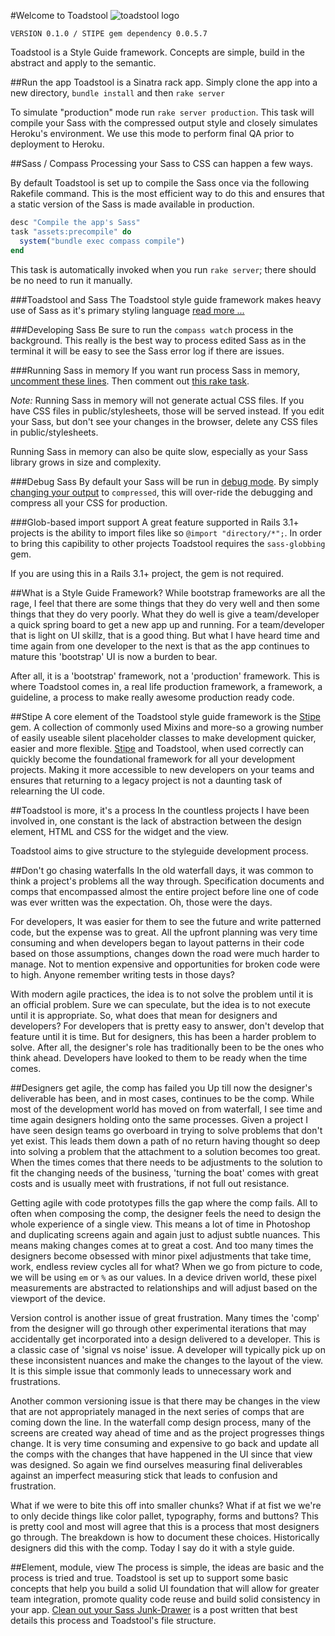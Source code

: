 #Welcome to Toadstool
![toadstool logo](https://raw.github.com/toadstool-stipe/toadstool/master/public/images/toadstool-logo.png "toadstool - put that in your styleguide")

	VERSION 0.1.0 / STIPE gem dependency 0.0.5.7

Toadstool is a Style Guide framework. Concepts are simple, build in the abstract and apply to the semantic. 

##Run the app
Toadstool is a Sinatra rack app. Simply clone the app into a new directory, `bundle install` and then `rake server`

To simulate "production" mode run `rake server production`. This task will compile your Sass with the compressed output style and closely simulates Heroku's environment. We use this mode to perform final QA prior to deployment to Heroku.

##Sass / Compass
Processing your Sass to CSS can happen a few ways. 

By default Toadstool is set up to compile the Sass once via the following Rakefile command. This is the most efficient way to do this and ensures that a static version of the Sass is made available in production. 
```ruby
desc "Compile the app's Sass"
task "assets:precompile" do
  system("bundle exec compass compile")
end
```
This task is automatically invoked when you run `rake server`; there should be no need to run it manually.

###Toadstool and Sass
The Toadstool style guide framework makes heavy use of Sass as it's primary styling language [read more ...](http://goo.gl/72YhA)

###Developing Sass
Be sure to run the `compass watch` process in the background. This really is the best way to process edited Sass as in the terminal it will be easy to see the Sass error log if there are issues.

###Running Sass in memory
If you want run process Sass in memory, [uncomment these lines](http://goo.gl/HAKNR). Then comment out [this rake task](http://goo.gl/bvzEx).

*Note:* Running Sass in memory will not generate actual CSS files. If you have CSS files in public/stylesheets, those will be served instead. If you edit your Sass, but don't see your changes in the browser, delete any CSS files in public/stylesheets.

Running Sass in memory can also be quite slow, especially as your Sass library grows in size and complexity. 

###Debug Sass
By default your Sass will be run in [debug mode](http://goo.gl/a0UKV). By simply [changing your output](http://goo.gl/VN7g7) to `compressed`, this will over-ride the debugging and compress all your CSS for production.

###Glob-based import support
A great feature supported in Rails 3.1+ projects is the ability to import files like so `@import "directory/*";`. In order to bring this capibility to other projects Toadstool requires the `sass-globbing` gem.

If you are using this in a Rails 3.1+ project, the gem is not required.

##What is a Style Guide Framework?
While bootstrap frameworks are all the rage, I feel that there are some things that they do very well and then some things that they do very poorly. What they do well is give a team/developer a quick spring board to get a new app up and running. For a team/developer that is light on UI skillz, that is a good thing. But what I have heard time and time again from one developer to the next is that as the app continues to mature this 'bootstrap' UI is now a burden to bear.

After all, it is a 'bootstrap' framework, not a 'production' framework. This is where Toadstool comes in, a real life production framework, a framework, a guideline, a process to make really awesome production ready code. 

##Stipe
A core element of the Toadstool style guide framework is the [Stipe](https://github.com/Anotheruiguy/stipe) gem. A collection of commonly used Mixins and more-so a growing number of easily useable silent placeholder classes to make development quicker, easier and more flexible. [Stipe](https://github.com/Anotheruiguy/stipe) and Toadstool, when used correctly can quickly become the foundational framework for all your development projects. Making it more accessible to new developers on your teams and ensures that returning to a legacy project is not a daunting task of relearning the UI code.  

##Toadstool is more, it's a process
In the countless projects I have been involved in, one constant is the lack of abstraction between the design element, HTML and CSS for the widget and the view. 

Toadstool aims to give structure to the styleguide development process.

##Don't go chasing waterfalls 
In the old waterfall days, it was common to think a project's problems all the way through. Specification documents and comps that encompassed almost the entire project before line one of code was ever written was the expectation. Oh, those were the days. 

For developers, It was easier for them to see the future and write patterned code, but the expense was to great. All the upfront planning was very time consuming and when developers began to layout patterns in their code based on those assumptions, changes down the road were much harder to manage. Not to mention expensive and opportunities for broken code were to high. Anyone remember writing tests in those days?

With modern agile practices, the idea is to not solve the problem until it is an official problem. Sure we can speculate, but the idea is to not execute until it is appropriate. So, what does that mean for designers and developers? For developers that is pretty easy to answer, don't develop that feature until it is time. But for designers, this has been a harder problem to solve. After all, the designer's role has traditionally been to be the ones who think ahead. Developers have looked to them to be ready when the time comes. 

##Designers get agile, the comp has failed you
Up till now the designer's deliverable has been, and in most cases, continues to be the comp. While most of the development world has moved on from waterfall, I see time and time again designers holding onto the same processes. Given a project I have seen design teams go overboard in trying to solve problems that don't yet exist. This leads them down a path of no return having thought so deep into solving a problem that the attachment to a solution becomes too great. When the times comes that there needs to be adjustments to the solution to fit the changing needs of the business, 'turning the boat' comes with great costs and is usually meet with frustrations, if not full out resistance. 

Getting agile with code prototypes fills the gap where the comp fails. All to often when composing the comp, the designer feels the need to design the whole experience of a single view. This means a lot of time in Photoshop and duplicating screens again and again just to adjust subtle nuances. This means making changes comes at to great a cost. And too many times the designers become obsessed with minor pixel adjustments that take time, work, endless review cycles all for what? When we go from picture to code, we will be using `em` or `%` as our values. In a device driven world, these pixel measurements are abstracted to relationships and will adjust based on the viewport of the device.

Version control is another issue of great frustration. Many times the 'comp' from the designer will go through other experimental iterations that may accidentally get incorporated into a design delivered to a developer. This is a classic case of 'signal vs noise' issue. A developer will typically pick up on these inconsistent nuances and make the changes to the layout of the view. It is this simple issue that commonly leads to unnecessary work and frustrations. 

Another common versioning issue is that there may be changes in the view that are not appropriately managed in the next series of comps that are coming down the line. In the waterfall comp design process, many of the screens are created way ahead of time and as the project progresses things change. It is very time consuming and expensive to go back and update all the comps with the changes that have happened in the UI since that view was designed. So again we find ourselves measuring final deliverables against an imperfect measuring stick that leads to confusion and frustration. 

What if we were to bite this off into smaller chunks? What if at fist we we're to only decide things like color pallet, typography, forms and buttons? This is pretty cool and most will agree that this is a process that most designers go through. The breakdown is how to document these choices. Historically designers did this with the comp. Today I say do it with a style guide. 

##Element, module, view
The process is simple, the ideas are basic and the process is tried and true. Toadstool is set up to support some basic concepts that help you build a solid UI foundation that will allow for greater team integration, promote quality code reuse and build solid consistency in your app.  [Clean out your Sass Junk-Drawer](http://gist.io/4436524) is a post written that best details this process and Toadstool's file structure.


